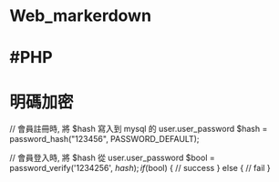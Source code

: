 # Web_markerdown

#PHP
===========================================================================================================
# 明碼加密

// 會員註冊時, 將 $hash 寫入到 mysql 的 user.user_password 
 $hash = password_hash("123456", PASSWORD_DEFAULT);
  

  // 會員登入時, 將 $hash 從 user.user_password
  $bool = password_verify('1234256', $hash);
  if($bool) {
   // success
  } else {
   // fail
  }
